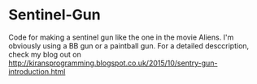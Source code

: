 # Sentinel-Gun
Code for making a sentinel gun like the one in the movie Aliens.
I'm obviously using a BB gun or a paintball gun.
For a detailed desccription, check my blog out on
http://kiransprogramming.blogspot.co.uk/2015/10/sentry-gun-introduction.html

